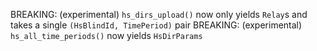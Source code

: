 BREAKING: (experimental) `hs_dirs_upload()` now only yields `Relay`s and takes a single `(HsBlindId, TimePeriod)` pair
BREAKING: (experimental) `hs_all_time_periods()` now yields `HsDirParams`
